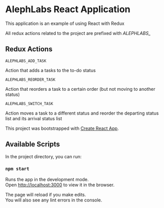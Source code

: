 # AlephLabs React Application

This application is an example of using React with Redux

All redux actions related to the project are prefixed with *ALEPHLABS_*



## Redux Actions

```
ALEPHLABS_ADD_TASK
```

Action that adds a tasks to the to-do status

```
ALEPHLABS_REORDER_TASK
```

Action that reorders a task to a certain order (but not moving to another status)

```
ALEPHLABS_SWITCH_TASK
```

Action moves a task to a different status and reorder the departing status list and its arrival status list



This project was bootstrapped with [Create React App](https://github.com/facebook/create-react-app).

## Available Scripts

In the project directory, you can run:

### `npm start`

Runs the app in the development mode.<br>
Open [http://localhost:3000](http://localhost:3000) to view it in the browser.

The page will reload if you make edits.<br>
You will also see any lint errors in the console.
